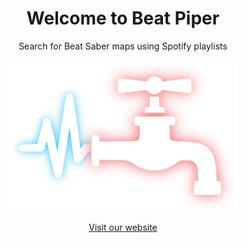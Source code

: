 <div align="center">

  # Welcome to Beat Piper
  Search for Beat Saber maps using Spotify playlists

  ![Logo](https://raw.githubusercontent.com/BeatPiper/beat-piper/master/assets/logo.png)
  
  [Visit our website](https://beatpiper.com/)

</div>
